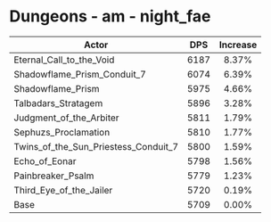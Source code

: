 # Dungeons - am - night_fae
| Actor | DPS | Increase |
|---|:---:|:---:|
|Eternal_Call_to_the_Void|6187|8.37%|
|Shadowflame_Prism_Conduit_7|6074|6.39%|
|Shadowflame_Prism|5975|4.66%|
|Talbadars_Stratagem|5896|3.28%|
|Judgment_of_the_Arbiter|5811|1.79%|
|Sephuzs_Proclamation|5810|1.77%|
|Twins_of_the_Sun_Priestess_Conduit_7|5800|1.59%|
|Echo_of_Eonar|5798|1.56%|
|Painbreaker_Psalm|5779|1.23%|
|Third_Eye_of_the_Jailer|5720|0.19%|
|Base|5709|0.00%|
